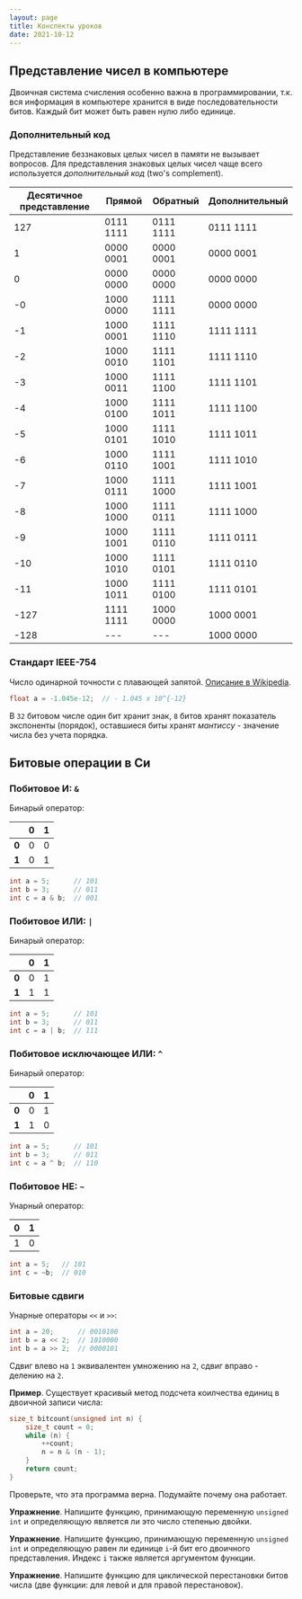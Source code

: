 ```yaml
---
layout: page
title: Конспекты уроков
date: 2021-10-12
---
```


## Представление чисел в компьютере

Двоичная система счисления особенно важна в программировании, т.к. вся информация в компьютере хранится в виде последовательности битов. Каждый бит может быть равен нулю либо единице. 

### Дополнительный код

Представление беззнаковых целых чисел в памяти не вызывает вопросов. Для представления знаковых целых чисел чаще всего используется *дополнительный код* (two's complement).

| Десятичное представление | Прямой |  Обратный |  Дополнительный  |
| --- | --- | --- | --- |
| 127     |  0111 1111 | 0111 1111 |  0111 1111
| 1       |  0000 0001 | 0000 0001 |  0000 0001
| 0       |  0000 0000 | 0000 0000 |  0000 0000
| -0      |  1000 0000 | 1111 1111 |  0000 0000
| -1      |  1000 0001 | 1111 1110 |  1111 1111
| -2      |  1000 0010 | 1111 1101 |  1111 1110
| -3      |  1000 0011 | 1111 1100 |  1111 1101
| -4      |  1000 0100 | 1111 1011 |  1111 1100
| -5      |  1000 0101 | 1111 1010 |  1111 1011
| -6      |  1000 0110 | 1111 1001 |  1111 1010
| -7      |  1000 0111 | 1111 1000 |  1111 1001
| -8      |  1000 1000 | 1111 0111 |  1111 1000
| -9      |  1000 1001 | 1111 0110 |  1111 0111
| -10     |  1000 1010 | 1111 0101 |  1111 0110
| -11     |  1000 1011 | 1111 0100 |  1111 0101
| -127    |  1111 1111 | 1000 0000 |  1000 0001
| -128    |  ---       |  ---      |  1000 0000

### Стандарт IEEE-754

Число одинарной точности с плавающей запятой. [Описание в Wikipedia](https://ru.wikipedia.org/wiki/%D0%A7%D0%B8%D1%81%D0%BB%D0%BE_%D0%BE%D0%B4%D0%B8%D0%BD%D0%B0%D1%80%D0%BD%D0%BE%D0%B9_%D1%82%D0%BE%D1%87%D0%BD%D0%BE%D1%81%D1%82%D0%B8).

```c
float a = -1.045e-12;  // - 1.045 x 10^{-12}
```

В `32` битовом числе один бит хранит знак, `8` битов хранят показатель экспоненты (порядок), оставшиеся биты хранят *мантиссу* - значение числа без учета порядка.

## Битовые операции в Си

### Побитовое И: `&`

Бинарый оператор:

|       | 0 | 1 |
|  ---  |---|---|
| **0** | 0 | 0 |
| **1** | 0 | 1 |

```c
int a = 5;      // 101 
int b = 3;      // 011
int c = a & b;  // 001
```

### Побитовое ИЛИ: `|`

Бинарый оператор:

|       | 0 | 1 |
|  ---  |---|---|
| **0** | 0 | 1 |
| **1** | 1 | 1 |

```c
int a = 5;      // 101 
int b = 3;      // 011
int c = a | b;  // 111
```

### Побитовое исключающее ИЛИ: `^`

Бинарый оператор:

|       | 0 | 1 |
|  ---  |---|---|
| **0** | 0 | 1 |
| **1** | 1 | 0 |

```c
int a = 5;      // 101 
int b = 3;      // 011
int c = a ^ b;  // 110
```

### Побитовое НЕ: `~`

Унарный оператор:

| 0 | 1 |
|---|---|
| 1 | 0 |

```c
int a = 5;   // 101 
int c = ~b;  // 010
```

### Битовые сдвиги

Унарные операторы `<<` и `>>`:

```c
int a = 20;      // 0010100 
int b = a << 2;  // 1010000
int b = a >> 2;  // 0000101
```

Сдвиг влево на `1` эквивалентен умножению на `2`, сдвиг вправо - делению на `2`.

**Пример**. Существует красивый метод подсчета коилчества единиц в двоичной записи числа:

```c
size_t bitcount(unsigned int n) {
    size_t count = 0;
    while (n) {
        ++count;
        n = n & (n - 1);
    }
    return count;
}
```

Проверьте, что эта программа верна. Подумайте почему она работает.

**Упражнение**. Напишите функцию, принимающую переменную `unsigned int` и определяющую является ли это число степенью двойки.

**Упражнение**. Напишите функцию, принимающую переменную `unsigned int` и определяющую равен ли единице `i`-й бит его двоичного представления. Индекс `i` также является аргументом функции.

**Упражнение**. Напишите функцию для циклической перестановки битов числа (две функции: для левой и для правой перестановок).
